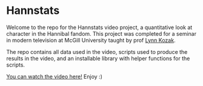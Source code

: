 # Hannstats

Welcome to the repo for the Hannstats video project, a quantitative look at character in the Hannibal fandom. This project was completed for a seminar in modern television at McGill University taught by prof [Lynn Kozak](https://www.mcgill.ca/history/lynn-kozak).

The repo contains all data used in the video, scripts used to produce the results in the video, and an installable library with helper functions for the scripts.

[You can watch the video here!](https://www.youtube.com/watch?v=latsmREz_SU) Enjoy :)